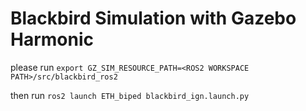 # Blackbird Simulation with Gazebo Harmonic

please run `export GZ_SIM_RESOURCE_PATH=<ROS2 WORKSPACE PATH>/src/blackbird_ros2`

then run `ros2 launch ETH_biped blackbird_ign.launch.py`
